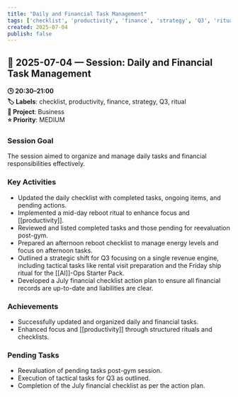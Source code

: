 ```yaml
---
title: "Daily and Financial Task Management"
tags: ['checklist', 'productivity', 'finance', 'strategy', 'Q3', 'ritual']
created: 2025-07-04
publish: false
---
```


## 📅 2025-07-04 — Session: Daily and Financial Task Management

**🕒 20:30–21:00**  
**🏷️ Labels**: checklist, productivity, finance, strategy, Q3, ritual  
**📂 Project**: Business  
**⭐ Priority**: MEDIUM  


### Session Goal
The session aimed to organize and manage daily tasks and financial responsibilities effectively.

### Key Activities
- Updated the daily checklist with completed tasks, ongoing items, and pending actions.
- Implemented a mid-day reboot ritual to enhance focus and [[productivity]].
- Reviewed and listed completed tasks and those pending for reevaluation post-gym.
- Prepared an afternoon reboot checklist to manage energy levels and focus on afternoon tasks.
- Outlined a strategic shift for Q3 focusing on a single revenue engine, including tactical tasks like rental visit preparation and the Friday ship ritual for the [[AI]]-Ops Starter Pack.
- Developed a July financial checklist action plan to ensure all financial records are up-to-date and liabilities are clear.

### Achievements
- Successfully updated and organized daily and financial tasks.
- Enhanced focus and [[productivity]] through structured rituals and checklists.

### Pending Tasks
- Reevaluation of pending tasks post-gym session.
- Execution of tactical tasks for Q3 as outlined.
- Completion of the July financial checklist as per the action plan.

